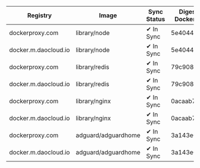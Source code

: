 | Registry | Image | Sync Status | Digest Docker.io | Digest Mirror | Error |
|----------|-------|-------------|------------------|---------------|-------|
| dockerproxy.com | library/node | ✔ In Sync | 5e4044ff... | 5e4044ff... | |
| docker.m.daocloud.io | library/node | ✔ In Sync | 5e4044ff... | 5e4044ff... | |
| dockerproxy.com | library/redis | ✔ In Sync | 79c908db... | 79c908db... | |
| docker.m.daocloud.io | library/redis | ✔ In Sync | 79c908db... | 79c908db... | |
| dockerproxy.com | library/nginx | ✔ In Sync | 0acaab7c... | 0acaab7c... | |
| docker.m.daocloud.io | library/nginx | ✔ In Sync | 0acaab7c... | 0acaab7c... | |
| dockerproxy.com | adguard/adguardhome | ✔ In Sync | 3a143e6c... | 3a143e6c... | |
| docker.m.daocloud.io | adguard/adguardhome | ✔ In Sync | 3a143e6c... | 3a143e6c... | |

